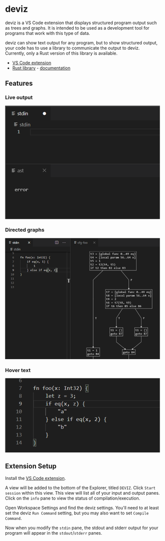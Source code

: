 # deviz

deviz is a VS Code extension that displays structured program output such as trees and graphs.
It is intended to be used as a development tool for programs that work with this type of data.

deviz can show text output for any program, but to show structured output, your code has to use
a library to communicate the output to deviz.
Currently, only a Rust version of this library is available.

* [VS Code extension](TODO)
* [Rust library](TODO) - [documentation](TODO)

## Features

### Live output

![tree output](../images/tree.gif)

### Directed graphs

![graph output](../images/graph.png)

### Hover text

![hover text](../images/hover.gif)

## Extension Setup

Install the [VS Code extension](TODO).

A view will be added to the bottom of the Explorer, titled `DEVIZ`.
Click `Start session` within this view.
This view will list all of your input and output panes.
Click on the `info` pane to view the status of compilation/execution.

Open Workspace Settings and find the deviz settings.
You'll need to at least set the deviz `Run Command` setting, but you may also want to set
`Compile Command`.

Now when you modify the `stdin` pane, the stdout and stderr output for your program will appear
in the `stdout`/`stderr` panes.
